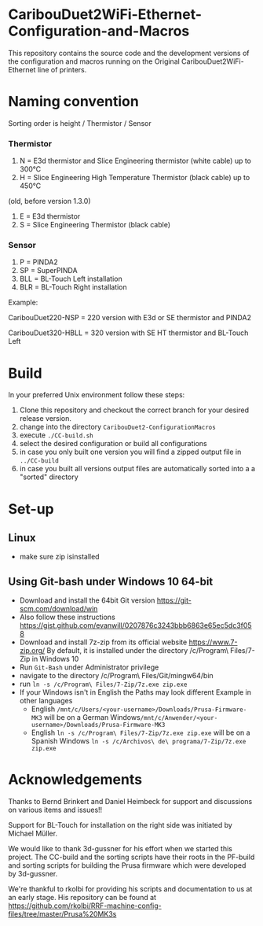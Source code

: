 # CaribouDuet2WiFi-Ethernet-Configuration-and-Macros

This repository contains the source code and the development versions of the configuration and macros running on the Original CaribouDuet2WiFi-Ethernet line of printers.

# Naming convention

Sorting order is height / Thermistor / Sensor

### Thermistor

1. N = E3d thermistor and Slice Engineering thermistor (white cable) up to 300°C
2. H = Slice Engineering High Temperature Thermistor (black cable) up to 450°C

(old, before version 1.3.0)

1. E = E3d thermistor
2. S = Slice Engineering Thermistor (black cable)


### Sensor
1. P = PINDA2
2. SP = SuperPINDA
3. BLL = BL-Touch Left installation
4. BLR = BL-Touch Right installation


Example:

CaribouDuet220-NSP = 220 version with E3d  or SE thermistor and PINDA2

CaribouDuet320-HBLL = 320 version with SE HT thermistor and BL-Touch Left



# Build

In your preferred Unix environment follow these steps:

1. Clone this repository and checkout the correct branch for your desired release version.
2. change into the directory `CaribouDuet2-ConfigurationMacros`
3. execute `./CC-build.sh`
4. select the desired configuration or build all configurations
5. in case you only built one version you will find a zipped output file in `../CC-build`
6. in case you built all versions output files are automatically sorted into a a "sorted" directory

# Set-up

## Linux

- make sure zip isinstalled

## Using Git-bash under Windows 10 64-bit

- Download and install the 64bit Git version https://git-scm.com/download/win
- Also follow these instructions https://gist.github.com/evanwill/0207876c3243bbb6863e65ec5dc3f058
- Download and install 7z-zip from its official website https://www.7-zip.org/
  By default, it is installed under the directory /c/Program\ Files/7-Zip in Windows 10
- Run `Git-Bash` under Administrator privilege
- navigate to the directory /c/Program\ Files/Git/mingw64/bin
- run `ln -s /c/Program\ Files/7-Zip/7z.exe zip.exe`
- If your Windows isn't in English the Paths may look different
  Example in other languages
  - English `/mnt/c/Users/<your-username>/Downloads/Prusa-Firmware-MK3` will be on a German Windows`/mnt/c/Anwender/<your-username>/Downloads/Prusa-Firmware-MK3`
  - English `ln -s /c/Program\ Files/7-Zip/7z.exe zip.exe` will be on a Spanish Windows `ln -s /c/Archivos\ de\ programa/7-Zip/7z.exe zip.exe`

# Acknowledgements

Thanks to Bernd Brinkert and Daniel Heimbeck for support and discussions on various items and issues!!

Support for BL-Touch for installation on the right side was initiated by Michael Müller.

We would like to thank 3d-gussner for his effort when we started this project. The CC-build and the sorting scripts have their roots in the PF-build and sorting scripts for building the Prusa firmware which were developed by 3d-gussner.

We're thankful to rkolbi for providing his scripts and documentation to us at an early stage. His repository can be found at https://github.com/rkolbi/RRF-machine-config-files/tree/master/Prusa%20MK3s
